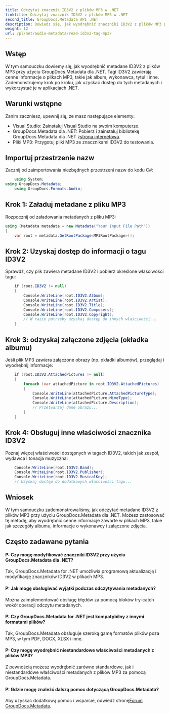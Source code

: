 ```yaml
---
title: Odczytaj znacznik ID3V2 z plików MP3 w .NET
linktitle: Odczytaj znacznik ID3V2 z plików MP3 w .NET
second_title: GroupDocs.Metadata API .NET
description: Dowiedz się, jak wyodrębnić znaczniki ID3V2 z plików MP3 przy użyciu GroupDocs.Metadata dla .NET. Programowo uzyskaj dostęp do albumu, wykonawcy i nie tylko.
weight: 12
url: /pl/net/audio-metadata/read-id3v2-tag-mp3/
---
```

## Wstęp
W tym samouczku dowiemy się, jak wyodrębnić metadane ID3V2 z plików MP3 przy użyciu GroupDocs.Metadata dla .NET. Tagi ID3V2 zawierają cenne informacje o plikach MP3, takie jak album, wykonawca, tytuł i inne. Zademonstrujemy krok po kroku, jak uzyskać dostęp do tych metadanych i wykorzystać je w aplikacjach .NET.
## Warunki wstępne
Zanim zaczniesz, upewnij się, że masz następujące elementy:
- Visual Studio: Zainstaluj Visual Studio na swoim komputerze.
-  GroupDocs.Metadata dla .NET: Pobierz i zainstaluj bibliotekę GroupDocs.Metadata dla .NET z[strona internetowa](https://releases.groupdocs.com/metadata/net/).
- Pliki MP3: Przygotuj pliki MP3 ze znacznikami ID3V2 do testowania.

## Importuj przestrzenie nazw
Zacznij od zaimportowania niezbędnych przestrzeni nazw do kodu C#:
```csharp
    using System;
using GroupDocs.Metadata;
    using GroupDocs.Formats.Audio;
```
## Krok 1: Załaduj metadane z pliku MP3
Rozpocznij od załadowania metadanych z pliku MP3:
```csharp
using (Metadata metadata = new Metadata("Your Input File Path"))
{
    var root = metadata.GetRootPackage<MP3RootPackage>();
```
## Krok 2: Uzyskaj dostęp do informacji o tagu ID3V2
Sprawdź, czy plik zawiera metadane ID3V2 i pobierz określone właściwości tagu:
```csharp
    if (root.ID3V2 != null)
    {
        Console.WriteLine(root.ID3V2.Album);
        Console.WriteLine(root.ID3V2.Artist);
        Console.WriteLine(root.ID3V2.Title);
        Console.WriteLine(root.ID3V2.Composers);
        Console.WriteLine(root.ID3V2.Copyright);
        // W razie potrzeby uzyskaj dostęp do innych właściwości...
    }
```
## Krok 3: odzyskaj załączone zdjęcia (okładka albumu)
Jeśli plik MP3 zawiera załączone obrazy (np. okładki albumów), przeglądaj i wyodrębnij informacje:
```csharp
    if (root.ID3V2.AttachedPictures != null)
    {
        foreach (var attachedPicture in root.ID3V2.AttachedPictures)
        {
            Console.WriteLine(attachedPicture.AttachedPictureType);
            Console.WriteLine(attachedPicture.MimeType);
            Console.WriteLine(attachedPicture.Description);
            // Przetwarzaj dane obrazu...
        }
    }
```
## Krok 4: Obsługuj inne właściwości znacznika ID3V2
Poznaj więcej właściwości dostępnych w tagach ID3V2, takich jak zespół, wydawca i tonacja muzyczna:
```csharp
    Console.WriteLine(root.ID3V2.Band);
    Console.WriteLine(root.ID3V2.Publisher);
    Console.WriteLine(root.ID3V2.MusicalKey);
    // Uzyskaj dostęp do dodatkowych właściwości tagu...
```

## Wniosek
W tym samouczku zademonstrowaliśmy, jak odczytać metadane ID3V2 z plików MP3 przy użyciu GroupDocs.Metadata dla .NET. Możesz zastosować tę metodę, aby wyodrębnić cenne informacje zawarte w plikach MP3, takie jak szczegóły albumu, informacje o wykonawcy i załączone zdjęcia.

## Często zadawane pytania
#### P: Czy mogę modyfikować znaczniki ID3V2 przy użyciu GroupDocs.Metadata dla .NET?
Tak, GroupDocs.Metadata for .NET umożliwia programową aktualizację i modyfikację znaczników ID3V2 w plikach MP3.
#### P: Jak mogę obsługiwać wyjątki podczas odczytywania metadanych?
Można zaimplementować obsługę błędów za pomocą bloków try-catch wokół operacji odczytu metadanych.
#### P: Czy GroupDocs.Metadata for .NET jest kompatybilny z innymi formatami plików?
Tak, GroupDocs.Metadata obsługuje szeroką gamę formatów plików poza MP3, w tym PDF, DOCX, XLSX i inne.
#### P: Czy mogę wyodrębnić niestandardowe właściwości metadanych z plików MP3?
Z pewnością możesz wyodrębnić zarówno standardowe, jak i niestandardowe właściwości metadanych z plików MP3 za pomocą GroupDocs.Metadata.
#### P: Gdzie mogę znaleźć dalszą pomoc dotyczącą GroupDocs.Metadata?
 Aby uzyskać dodatkową pomoc i wsparcie, odwiedź stronę[Forum GroupDocs.Metadata](https://forum.groupdocs.com/c/metadata/14).